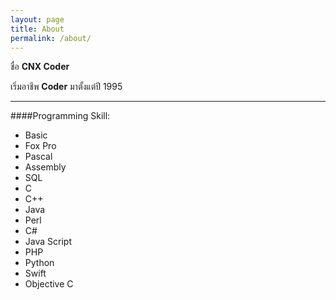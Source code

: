 ```yaml
---
layout: page
title: About
permalink: /about/
---
```


ชื่อ **CNX Coder**

เริ่มอาชีพ **Coder** มาตั้งแต่ปี 1995

***

####Programming Skill:
* Basic 
* Fox Pro
* Pascal
* Assembly
* SQL
* C
* C++
* Java
* Perl
* C#
* Java Script
* PHP
* Python
* Swift
* Objective C

